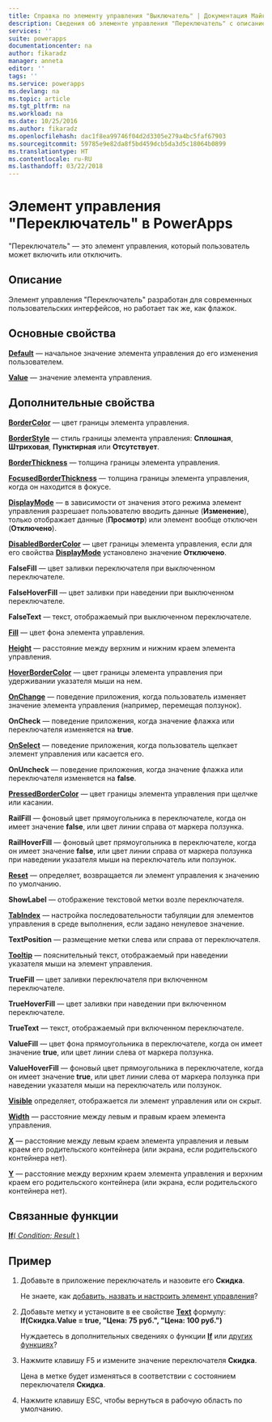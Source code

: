 ```yaml
---
title: Справка по элементу управления "Выключатель" | Документация Майкрософт
description: Сведения об элементе управления "Переключатель" с описанием его свойств и примерами
services: ''
suite: powerapps
documentationcenter: na
author: fikaradz
manager: anneta
editor: ''
tags: ''
ms.service: powerapps
ms.devlang: na
ms.topic: article
ms.tgt_pltfrm: na
ms.workload: na
ms.date: 10/25/2016
ms.author: fikaradz
ms.openlocfilehash: dac1f8ea99746f04d2d3305e279a4bc5faf67903
ms.sourcegitcommit: 59785e9e82da8f5bd459dcb5da3d5c18064b0899
ms.translationtype: HT
ms.contentlocale: ru-RU
ms.lasthandoff: 03/22/2018
---
```

# <a name="toggle-control-in-powerapps"></a>Элемент управления "Переключатель" в PowerApps
"Переключатель" — это элемент управления, который пользователь может включить или отключить.

## <a name="description"></a>Описание
Элемент управления "Переключатель" разработан для современных пользовательских интерфейсов, но работает так же, как флажок.

## <a name="key-properties"></a>Основные свойства
**[Default](properties-core.md)**  — начальное значение элемента управления до его изменения пользователем.

**[Value](properties-core.md)**  — значение элемента управления.

## <a name="additional-properties"></a>Дополнительные свойства
**[BorderColor](properties-color-border.md)** — цвет границы элемента управления.

**[BorderStyle](properties-color-border.md)** — стиль границы элемента управления: **Сплошная**, **Штриховая**, **Пунктирная** или **Отсутствует**.

**[BorderThickness](properties-color-border.md)** — толщина границы элемента управления.

**[FocusedBorderThickness](properties-color-border.md)** — толщина границы элемента управления, когда он находится в фокусе.

**[DisplayMode](properties-core.md)** — в зависимости от значения этого режима элемент управления разрешает пользователю вводить данные (**Изменение**), только отображает данные (**Просмотр**) или элемент вообще отключен (**Отключено**).

**[DisabledBorderColor](properties-color-border.md)** — цвет границы элемента управления, если для его свойства **[DisplayMode](properties-core.md)** установлено значение **Отключено**.

**FalseFill** — цвет заливки переключателя при выключенном переключателе.

**FalseHoverFill** — цвет заливки при наведении при выключенном переключателе.

**FalseText** — текст, отображаемый при выключенном переключателе.

**[Fill](properties-color-border.md)** — цвет фона элемента управления.

**[Height](properties-size-location.md)** — расстояние между верхним и нижним краем элемента управления.

**[HoverBorderColor](properties-color-border.md)** — цвет границы элемента управления при удерживании указателя мыши на нем.

**[OnChange](properties-core.md)**  — поведение приложения, когда пользователь изменяет значение элемента управления (например, перемещая ползунок).

**OnCheck** — поведение приложения, когда значение флажка или переключателя изменяется на **true**.

**[OnSelect](properties-core.md)** — поведение приложения, когда пользователь щелкает элемент управления или касается его.

**OnUncheck** — поведение приложения, когда значение флажка или переключателя изменяется на **false**.

**[PressedBorderColor](properties-color-border.md)** — цвет границы элемента управления при щелчке или касании.

**RailFill** — фоновый цвет прямоугольника в переключателе, когда он имеет значение **false**, или цвет линии справа от маркера ползунка.

**RailHoverFill** — фоновый цвет прямоугольника в переключателе, когда он имеет значение **false**, или цвет линии справа от маркера ползунка при наведении указателя мыши на переключатель или ползунок.

**[Reset](properties-core.md)** — определяет, возвращается ли элемент управления к значению по умолчанию.

**ShowLabel** — отображение текстовой метки возле переключателя.

**[TabIndex](properties-accessibility.md)** — настройка последовательности табуляции для элементов управления в среде выполнения, если задано ненулевое значение.

**TextPosition** — размещение метки слева или справа от переключателя.

**[Tooltip](properties-core.md)** — пояснительный текст, отображаемый при наведении указателя мыши на элемент управления.

**TrueFill** — цвет заливки переключателя при включенном переключателе.

**TrueHoverFill** — цвет заливки при наведении при включенном переключателе.

**TrueText** — текст, отображаемый при включенном переключателе.

**ValueFill** — цвет фона прямоугольника в переключателе, когда он имеет значение **true**, или цвет линии слева от маркера ползунка.

**ValueHoverFill** — фоновый цвет прямоугольника в переключателе, когда он имеет значение **true**, или цвет линии слева от маркера ползунка при наведении указателя мыши на переключатель или ползунок.

**[Visible](properties-core.md)** определяет, отображается ли элемент управления или он скрыт.

**[Width](properties-size-location.md)** — расстояние между левым и правым краем элемента управления.

**[X](properties-size-location.md)** — расстояние между левым краем элемента управления и левым краем его родительского контейнера (или экрана, если родительского контейнера нет).

**[Y](properties-size-location.md)** — расстояние между верхним краем элемента управления и верхним краем его родительского контейнера (или экрана, если родительского контейнера нет).

## <a name="related-functions"></a>Связанные функции
[**If**( *Condition*; *Result* )](../functions/function-if.md)

## <a name="example"></a>Пример
1. Добавьте в приложение переключатель и назовите его **Скидка**.

    Не знаете, как [добавить, назвать и настроить элемент управления](../add-configure-controls.md)?
2. Добавьте метку и установите в ее свойстве **[Text](properties-core.md)** формулу:
   <br>**If(Скидка.Value = true, "Цена: 75 руб.", "Цена: 100 руб.")**

    Нуждаетесь в дополнительных сведениях о функции **[If](../functions/function-if.md)** или [других функциях](../formula-reference.md)?
3. Нажмите клавишу F5 и измените значение переключателя **Скидка**.

    Цена в метке будет изменяться в соответствии с состоянием переключателя **Скидка**.
4. Нажмите клавишу ESC, чтобы вернуться в рабочую область по умолчанию.
